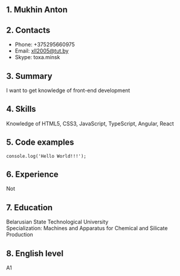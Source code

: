 ## 1. Mukhin Anton

## 2. Contacts
* Phone: +375295660975
* Email: xll2005@tut.by
* Skype: toxa.minsk

## 3. Summary
I want to get knowledge of front-end development

## 4. Skills
Knowledge of HTML5, CSS3, JavaScript, TypeScript, Angular, React

## 5. Code examples
`console.log('Hello World!!!');`

## 6. Experience
Not

## 7. Education
Belarusian State Technological University  
Specialization: Machines and Apparatus for Chemical and Silicate Production

## 8. English level
A1
